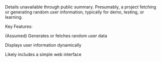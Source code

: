 Details unavailable through public summary. Presumably, a project fetching or generating random user information, typically for demo, testing, or learning.

Key Features:

(Assumed) Generates or fetches random user data

Displays user information dynamically

Likely includes a simple web interface
